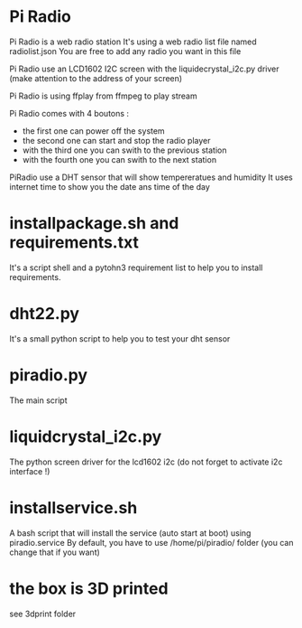 # Pi Radio

Pi Radio is a web radio station
It's using a web radio list file named radiolist.json
You are free to add any radio you want in this file

Pi Radio use an LCD1602 I2C screen with the liquidecrystal_i2c.py driver (make attention to the address of your screen)

Pi Radio is using ffplay from ffmpeg to play stream

Pi Radio comes with 4 boutons :
- the first one can power off the system
- the second one can start and stop the radio player
- with the third one you can swith to the previous station
- with the fourth one you can swith to the next station

PiRadio use a DHT sensor that will show tempereratues and humidity
It uses internet time to show you the date ans time of the day

# installpackage.sh and requirements.txt
It's a script shell and a pytohn3 requirement list to help you to install requirements.

# dht22.py
It's a small python script to help you to test your dht sensor

# piradio.py
The main script

# liquidcrystal_i2c.py
The python screen driver for the lcd1602 i2c (do not forget to activate i2c interface !)

# installservice.sh
A bash script that will install the service (auto start at boot) using piradio.service
By default, you have to use /home/pi/piradio/ folder (you can change that if you want)

# the box is 3D printed
see 3dprint folder


